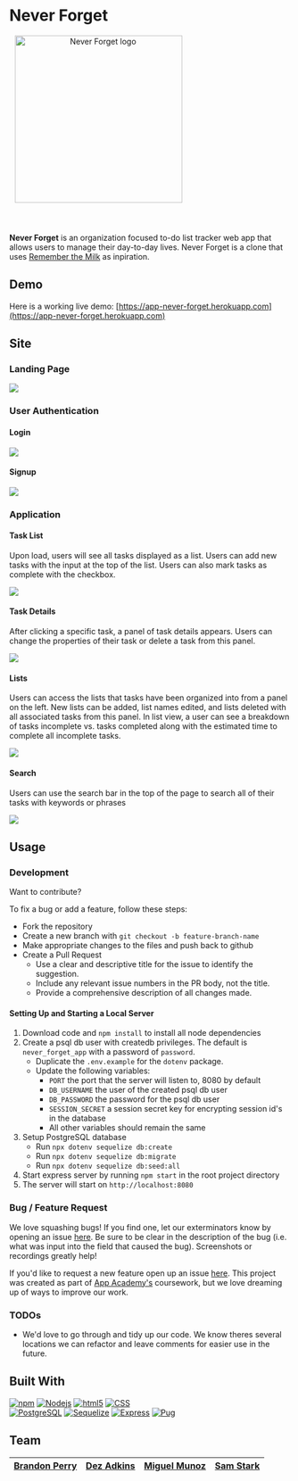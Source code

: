 # Never Forget

<div align="center" style="display: flex; flex-direction:column; margin: 10px; ">
<img src='./resources/images/Main-Logo.svg' align="center" alt="Never Forget logo" width="300">
<img style="margin:20px; transform: translateX(20px)" alt="" src='https://img.shields.io/endpoint?url=https://runkit.io/sjstark/5fa816d4c2d8c9001d12167c/branches/master'>
</div>

**Never Forget** is an organization focused to-do list tracker web app that allows users to manage their day-to-day lives. Never Forget is a clone that uses [Remember the Milk](https://www.rememberthemilk.com/) as inpiration.

## Demo

Here is a working live demo: [https://app-never-forget.herokuapp.com](https://app-never-forget.herokuapp.com)

## Site

### Landing Page


<img src='./resources/images/landing-page.png' >


### User Authentication

#### Login

<img src='./resources/images/login-page.png' >

#### Signup

<img src='./resources/images/signup-page.png' >

### Application

#### Task List

Upon load, users will see all tasks displayed as a list. Users can add new tasks with the input at the top of the list. Users can also mark tasks as complete with the checkbox.

<img src="./resources/images/app-page-incomplete.png">

#### Task Details

After clicking a specific task, a panel of task details appears. Users can change the properties of their task or delete a task from this panel.

<img src="./resources/images/app-page-listdetails.png">

#### Lists

Users can access the lists that tasks have been organized into from a panel on the left. New lists can be added, list names edited, and lists deleted with all associated tasks from this panel. In list view, a user can see a breakdown of tasks incomplete vs. tasks completed along with the estimated time to complete all incomplete tasks.

<img src="./resources/images/app-page-listview.png">

#### Search

Users can use the search bar in the top of the page to search all of their tasks with keywords or phrases

<img src="./resources/images/app-page-search.png">


## Usage

### Development

Want to contribute?

To fix a bug or add a feature, follow these steps:

- Fork the repository
- Create a new branch with `git checkout -b feature-branch-name`
- Make appropriate changes to the files and push back to github
- Create a Pull Request
   - Use a clear and descriptive title for the issue to identify the suggestion.
   - Include any relevant issue numbers in the PR body, not the title.
   - Provide a comprehensive description of all changes made.

#### Setting Up and Starting a Local Server

1. Download code and `npm install` to install all node dependencies
2. Create a psql db user with createdb privileges. The default is `never_forget_app` with a password of `password`.
   - Duplicate the `.env.example` for the `dotenv` package.
   - Update the following variables:
      - `PORT` the port that the server will listen to, 8080 by default
      - `DB_USERNAME` the user of the created psql db user
      - `DB_PASSWORD` the password for the psql db user
      - `SESSION_SECRET` a session secret key for encrypting session id's in the database
      - All other variables should remain the same
3. Setup PostgreSQL database
   - Run `npx dotenv sequelize db:create`
   - Run `npx dotenv sequelize db:migrate`
   - Run `npx dotenv sequelize db:seed:all`
4. Start express server by running `npm start` in the root project directory
5. The server will start on `http://localhost:8080`

### Bug / Feature Request

We love squashing bugs! If you find one, let our exterminators know by opening an issue [here](https://github.com/sjstark/Never-Forget/issues). Be sure to be clear in the description of the bug (i.e. what was input into the field that caused the bug). Screenshots or recordings greatly help!

If you'd like to request a new feature open up an issue [here](https://github.com/sjstark/Never-Forget/issues). This project was created as part of [App Academy's](https://www.appacademy.io/) coursework, but we love dreaming up of ways to improve our work.

### TODOs
- We'd love to go through and tidy up our code. We know theres several locations we can refactor and leave comments for easier use in the future.

## Built With


<a href="#Built-With"><img alt="npm" src="https://img.shields.io/badge/-NPM-CB3837?style=flat-square&logo=npm&logoColor=white" /></a>
<a href="#Built-With"><img alt="Nodejs" src="https://img.shields.io/badge/-Nodejs-43853d?style=flat-square&logo=Node.js&logoColor=white" /></a>
<a href="#Built-With"><img alt="html5" src="https://img.shields.io/badge/-HTML5-E34F26?style=flat-square&logo=html5&logoColor=white" /></a>
<a href="#Built-With"><img alt="CSS" src="https://img.shields.io/badge/-CSS3-1572B6?style=flat-square&logo=CSS3&logoColor=white" /></a>
<br>
<a href="https://www.postgresql.org/"><img alt="PostgreSQL" src="https://img.shields.io/badge/-PostgreSQL-336791?style=flat-square&logo=PostgreSQL&logoColor=white" /></a>
<a href="https://sequelize.org/"><img alt="Sequelize" src="https://img.shields.io/badge/-Sequelize-336791?style=flat-square" /></a>
<a href="https://expressjs.com/"><img alt="Express" src="https://img.shields.io/badge/-Express-000000?style=flat-square" /></a>
<a href="https://pugjs.org/"><img alt="Pug" src="https://img.shields.io/badge/-Pug-A86454?style=flat-square" /></a>


## Team

| [Brandon Perry](https://github.com/Brandon-Perry) | [Dez Adkins](https://github.com/dezadkins) | [Miguel Munoz](https://github.com/memg92) | [Sam Stark](https://github.com/sjstark) |
|-|-|-|-|


<!-- <div style="display: grid; grid-template-columns: auto auto; " align="center">
  <a href="https://github.com/Brandon-Perry">
    <div style="display: flex; align-items:center; width:200px; border: 1px solid rgba(0,0,0,.2);padding: 10px; margin: 5px;">
      <img src="https://avatars2.githubusercontent.com/u/49536689?s=460&u=c23db3acd3be3a8662c4b63388d8454c7ff62831&v=4" width="50" style="border-radius: 50%">
      <span style="margin-left: 20px">Brandon Perry</span>
    </div>
  </a>
  <a href="https://github.com/dezadkins">
    <div style="display: flex; align-items:center; width:200px; border: 1px solid rgba(0,0,0,.2);padding: 10px; margin: 5px;">
      <img src="https://avatars1.githubusercontent.com/u/63823141?s=460&u=c59c21f4d8f8db41b2f4fea9d7975aeb86c640ee&v=4" width="50" style="border-radius: 50%">
      <span style="margin-left: 20px">Dez Adkins</span>
    </div>
  </a>
  <a href="https://github.com/memg92">
    <div style="display: flex; align-items:center; width:200px; border: 1px solid rgba(0,0,0,.2);padding: 10px; margin: 5px;">
      <img src="https://avatars0.githubusercontent.com/u/68749533?s=460&u=af9fe29e52e4db280ff178749a4ef44c28268b89&v=4" width="50" style="border-radius: 50%">
      <span style="margin-left: 20px">Miguel Munoz</span>
    </div>
  </a>
  <a href="https://github.com/sjstark">
    <div style="display: flex; align-items:center; width:200px; border: 1px solid rgba(0,0,0,.2);padding: 10px; margin: 5px;">
      <img src="https://avatars0.githubusercontent.com/u/6759557?s=460&u=0edb95899c11b855e5165bc122bee7cbc441ffd9&v=4" width="50" style="border-radius: 50%">
      <span style="margin-left: 20px">Sam Stark</span>
    </div>
  </a>
</div> -->
